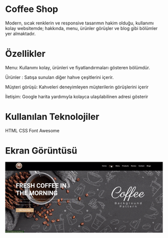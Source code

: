 # Coffee Shop

Modern, sıcak renklerin ve responsive tasarımın hakim olduğu, kullanımı kolay websitemde; hakkında, menu, ürünler görüşler ve blog gibi bölümler yer almaktadır.

# Özellikler

 
Menu: Kullanımı kolay, ürünleri ve fiyatlandırmaları gösteren bölümdür.

Ürünler : Satışa sunulan diğer hahve çeşitlerini içerir.

Müşteri görüşü: Kahveleri deneyimleyen müşterilerin görüşlerini içerir

İletişim: Google harita yardımıyla kolayca ulaşılabilinen adresi gösterir

# Kullanılan Teknolojiler

HTML
CSS
Font Awesome

# Ekran Görüntüsü

![](ekran.gif)
